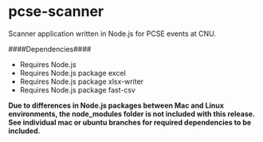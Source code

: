 pcse-scanner
============

Scanner application written in Node.js for PCSE events at CNU.

####Dependencies####

- Requires Node.js  
- Requires Node.js package excel  
- Requires Node.js package xlsx-writer  
- Requires Node.js package fast-csv

**Due to differences in Node.js packages between Mac and Linux environments, the node_modules folder is not included with this release. See individual mac or ubuntu branches for required dependencies to be included.**